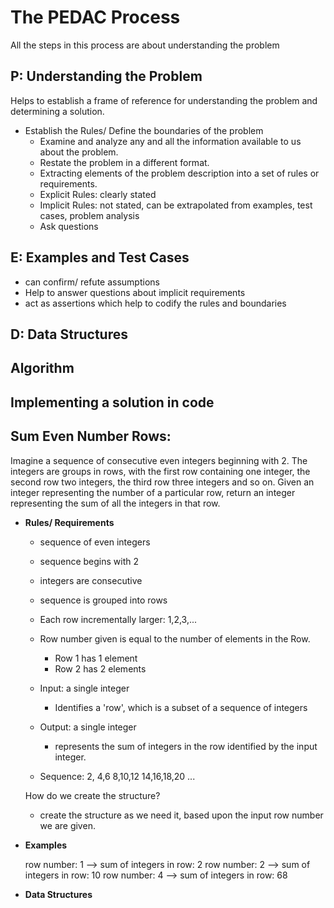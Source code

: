 # The PEDAC Process

All the steps in this process are about understanding the problem

## P: Understanding the Problem

Helps to establish a frame of reference for understanding the problem and determining a solution.

- Establish the Rules/ Define the boundaries of the problem
  - Examine and analyze any and all the information available to us about the problem.
  - Restate the problem in a different format.
  - Extracting elements of the problem description into a set of rules or requirements.
  - Explicit Rules: clearly stated
  - Implicit Rules: not stated, can be extrapolated from examples, test cases, problem analysis
  - Ask questions



## E: Examples and Test Cases

- can confirm/ refute assumptions
- Help to answer questions about implicit requirements
- act as assertions which help to codify the rules and boundaries 


## D: Data Structures

## Algorithm

## Implementing a solution in code

## Sum Even Number Rows:

Imagine a sequence of consecutive even integers beginning with 2. The integers are groups in rows, with the first row containing one integer, the second row two integers, the third row three integers and so on. Given an integer representing the number of a particular row, return an integer representing the sum of all the integers in that row.

- **Rules/ Requirements**

  - sequence of even integers
  - sequence begins with 2
  - integers are consecutive
  - sequence is grouped into rows
  - Each row incrementally larger: 1,2,3,...
  - Row number given is equal to the number of elements in the Row.
    - Row 1 has 1 element
    - Row 2 has 2 elements
  - Input: a single integer
    - Identifies a 'row', which is a subset of a sequence of integers
  - Output: a single integer
    - represents the sum of integers in the row identified by the input integer.

  - Sequence:
    2,
    4,6
    8,10,12
    14,16,18,20
    ...

  How do we create the structure?

    - create the structure as we need it, based upon the input row number we are given.

- **Examples**

  row number: 1 --> sum of integers in row: 2
  row number: 2 --> sum of integers in row: 10
  row number: 4 --> sum of integers in row: 68

- **Data Structures**

